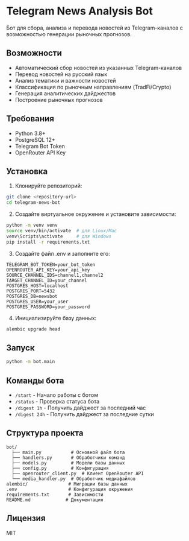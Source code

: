 # Telegram News Analysis Bot

Бот для сбора, анализа и перевода новостей из Telegram-каналов с возможностью генерации рыночных прогнозов.

## Возможности

- Автоматический сбор новостей из указанных Telegram-каналов
- Перевод новостей на русский язык
- Анализ тематики и важности новостей
- Классификация по рыночным направлениям (TradFi/Crypto)
- Генерация аналитических дайджестов
- Построение рыночных прогнозов

## Требования

- Python 3.8+
- PostgreSQL 12+
- Telegram Bot Token
- OpenRouter API Key

## Установка

1. Клонируйте репозиторий:
```bash
git clone <repository-url>
cd telegram-news-bot
```

2. Создайте виртуальное окружение и установите зависимости:
```bash
python -m venv venv
source venv/bin/activate  # для Linux/Mac
venv\Scripts\activate     # для Windows
pip install -r requirements.txt
```

3. Создайте файл .env и заполните его:
```env
TELEGRAM_BOT_TOKEN=your_bot_token
OPENROUTER_API_KEY=your_api_key
SOURCE_CHANNEL_IDS=channel1,channel2
TARGET_CHANNEL_ID=your_channel
POSTGRES_HOST=localhost
POSTGRES_PORT=5432
POSTGRES_DB=newsbot
POSTGRES_USER=your_user
POSTGRES_PASSWORD=your_password
```

4. Инициализируйте базу данных:
```bash
alembic upgrade head
```

## Запуск

```bash
python -m bot.main
```

## Команды бота

- `/start` - Начало работы с ботом
- `/status` - Проверка статуса бота
- `/digest 1h` - Получить дайджест за последний час
- `/digest 24h` - Получить дайджест за последние сутки

## Структура проекта

```
bot/
  ├── main.py           # Основной файл бота
  ├── handlers.py       # Обработчики команд
  ├── models.py         # Модели базы данных
  ├── config.py         # Конфигурация
  ├── openrouter_client.py  # Клиент OpenRouter API
  └── media_handler.py  # Обработчик медиафайлов
alembic/               # Миграции базы данных
.env                   # Конфигурация окружения
requirements.txt       # Зависимости
README.md             # Документация
```

## Лицензия

MIT 